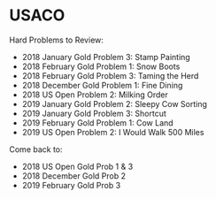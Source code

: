 # USACO
Hard Problems to Review:
- 2018 January Gold Problem 3: Stamp Painting  
- 2018 February Gold Problem 1: Snow Boots 
- 2018 February Gold Problem 3: Taming the Herd 
- 2018 December Gold Problem 1: Fine Dining 
- 2018 US Open Problem 2: Milking Order
- 2019 January Gold Problem 2: Sleepy Cow Sorting
- 2019 January Gold Problem 3: Shortcut
- 2019 February Gold Problem 1: Cow Land
- 2019 US Open Problem 2: I Would Walk 500 Miles

Come back to:
- 2018 US Open Gold Prob 1 & 3
- 2018 December Gold Prob 2
- 2019 February Gold Prob 3
